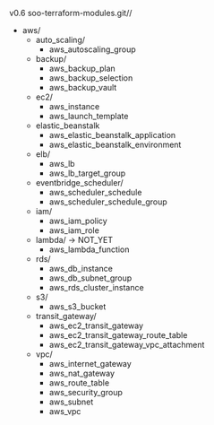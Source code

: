 v0.6
soo-terraform-modules.git//
- aws/
  - auto_scaling/
    - aws_autoscaling_group
  - backup/
    - aws_backup_plan
    - aws_backup_selection
    - aws_backup_vault
  - ec2/
    - aws_instance
    - aws_launch_template
  - elastic_beanstalk
    - aws_elastic_beanstalk_application
    - aws_elastic_beanstalk_environment
  - elb/
    - aws_lb
    - aws_lb_target_group
  - eventbridge_scheduler/
    - aws_scheduler_schedule
    - aws_scheduler_schedule_group
  - iam/
    - aws_iam_policy
    - aws_iam_role
  - lambda/ -> NOT_YET
    - aws_lambda_function
  - rds/
    - aws_db_instance
    - aws_db_subnet_group
    - aws_rds_cluster_instance
  - s3/
    - aws_s3_bucket
  - transit_gateway/
    - aws_ec2_transit_gateway
    - aws_ec2_transit_gateway_route_table
    - aws_ec2_transit_gateway_vpc_attachment
  - vpc/
    - aws_internet_gateway
    - aws_nat_gateway
    - aws_route_table
    - aws_security_group
    - aws_subnet
    - aws_vpc





